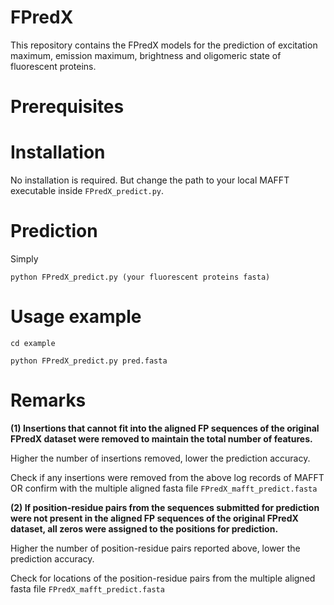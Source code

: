 # FPredX

This repository contains the FPredX models for the prediction of excitation maximum, emission maximum, brightness and oligomeric state of fluorescent proteins.

# Prerequisites

# Installation
No installation is required.
But change the path to your local MAFFT executable inside `FPredX_predict.py`.

# Prediction
Simply 

`python FPredX_predict.py (your fluorescent proteins fasta)`

# Usage example

`cd example`

`python FPredX_predict.py pred.fasta`

# Remarks

**(1) Insertions that cannot fit into the aligned FP sequences of the original FPredX dataset were removed to maintain the total number of features.**

Higher the number of insertions removed, lower the prediction accuracy.

Check if any insertions were removed from the above log records of MAFFT OR confirm with the multiple aligned fasta file `FPredX_mafft_predict.fasta`


**(2) If position-residue pairs from the sequences submitted for prediction were not present in the aligned FP sequences of the original FPredX dataset, all zeros were assigned to the positions for prediction.**

Higher the number of position-residue pairs reported above, lower the prediction accuracy.

Check for locations of the position-residue pairs from the multiple aligned fasta file `FPredX_mafft_predict.fasta`
